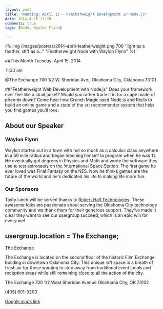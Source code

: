 ```yaml
---
layout: post
title: "Meeting: April 15 - Featherweight Development in Node.js"
date: 2014-4-15 11:30
comments: true
tags: [Node, Waylon Flynn]

---
```


{% img  /images/posters/2014-april-featherweight.png 700  "light as a feather, stiff as a..." "Featherweight Node with Waylon Flynn" %}

##This Month
Tuesday: April 15, 2014 

11:30 am

@The Exchange
700 1/2 W. Sheridan Ave.,
Oklahoma City, Oklahoma
73101


##"Featherweight Web Development with Node.js"
Does your framework ever feel like a straitjacket? Would you rather trade it in for a cape made of pheonix down? Come hear how Crunch Magic used Node.js and Redis to build an online game and a state of the art recommender system that help you find games you'll love.
<!-- more -->

## About our Speaker

### Waylon Flynn


Waylon started out in a town with not so much as a calculus class anywhere in a 50 mile radius and began teaching himself to program when he was 11. He eventually got degrees in Physics and Math and wrote the software they use to test astronauts on the International Space Station. The first game he ever loved was Final Fantasy on the NES. Now he thinks games are the future of the world and he's dedicated his life to making life more fun.


### Our Sponsors
Tasty lunch will be served thanks to [Robert Half Technologies](http://www.roberthalftechnology.com/). These awesome folks are passionate about serving the Oklahoma City technology community and we thank them for their generous support. They've made it clear they want to see our usergroup succeed, which is an epic win for everyone!

## usergroup.location = The Exchange;


[The Exchange](http://www.exchangeokc.com/) 

The Exchange is located on the second floor of the historic Film Exchange building in downtown Oklahoma City.  This unique loft space is a breath of fresh air for those wanting to step away from traditional event locals and reception areas while still remaining close to all the action of the city.

The Exchange
700 1/2 West Sheridan Avenue
Oklahoma City, OK 73102

(405) 601-9200    


[Google maps link](https://maps.google.com/maps?q=+700+West+Sheridan+Avenue+Oklahoma+City,+OK+73102&hl=en&sll=37.0625,-95.677068&sspn=83.75977,57.919922&hnear=700+W+Sheridan+Ave,+Oklahoma+City,+Oklahoma+73102&t=m&z=17)


